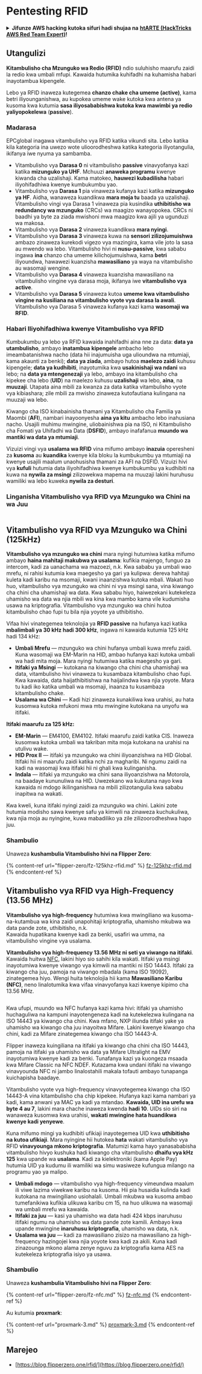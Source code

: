 # Pentesting RFID

<details>

<summary><strong>Jifunze AWS hacking kutoka sifuri hadi shujaa na</strong> <a href="https://training.hacktricks.xyz/courses/arte"><strong>htARTE (HackTricks AWS Red Team Expert)</strong></a><strong>!</strong></summary>

* Je, unafanya kazi katika **kampuni ya usalama wa mtandao**? Unataka kuona **kampuni yako ikionyeshwa kwenye HackTricks**? au unataka kupata upatikanaji wa **toleo jipya la PEASS au kupakua HackTricks kwa PDF**? Angalia [**MIPANGO YA KUJIUNGA**](https://github.com/sponsors/carlospolop)!
* Gundua [**Familia ya PEASS**](https://opensea.io/collection/the-peass-family), mkusanyiko wetu wa [**NFTs**](https://opensea.io/collection/the-peass-family) ya kipekee
* Pata [**bidhaa rasmi za PEASS & HackTricks**](https://peass.creator-spring.com)
* **Jiunge na** [**💬**](https://emojipedia.org/speech-balloon/) [**Kikundi cha Discord**](https://discord.gg/hRep4RUj7f) au kikundi cha [**telegram**](https://t.me/peass) au **nifuata** kwenye **Twitter** 🐦[**@carlospolopm**](https://twitter.com/hacktricks\_live)**.**
* **Shiriki mbinu zako za udukuzi kwa kuwasilisha PRs kwa** [**repo ya hacktricks**](https://github.com/carlospolop/hacktricks) **na** [**repo ya hacktricks-cloud**](https://github.com/carlospolop/hacktricks-cloud).

</details>

## Utangulizi

**Kitambulisho cha Mzunguko wa Redio (RFID)** ndio suluhisho maarufu zaidi la redio kwa umbali mfupi. Kawaida hutumika kuhifadhi na kuhamisha habari inayotambua kipengele.

Lebo ya RFID inaweza kutegemea **chanzo chake cha umeme (active)**, kama betri iliyounganishwa, au kupokea umeme wake kutoka kwa antena ya kusoma kwa kutumia **sasa iliyosababishwa kutoka kwa mawimbi ya redio yaliyopokelewa** (**passive**).

### Madarasa

EPCglobal inagawa vitambulisho vya RFID katika vikundi sita. Lebo katika kila kategoria ina uwezo wote ulioorodheshwa katika kategoria iliyotangulia, ikifanya iwe nyuma ya sambamba.

* Vitambulisho vya **Darasa 0** ni vitambulisho **passive** vinavyofanya kazi katika **mizunguko ya UHF**. Mchuuzi **anaweka programu** kwenye kiwanda cha uzalishaji. Kama matokeo, **hauwezi kubadilisha** habari iliyohifadhiwa kwenye kumbukumbu yao.
* Vitambulisho vya **Darasa 1** pia vinaweza kufanya kazi katika **mizunguko ya HF**. Aidha, wanaweza kuandikwa **mara moja tu** baada ya uzalishaji. Vitambulisho vingi vya Darasa 1 vinaweza pia kusindika **uthibitisho wa redundancy wa mzunguko** (CRCs) wa maagizo wanayopokea. CRCs ni baadhi ya byte za ziada mwishoni mwa maagizo kwa ajili ya ugunduzi wa makosa.
* Vitambulisho vya **Darasa 2** vinaweza kuandikwa **mara nyingi**.
* Vitambulisho vya **Darasa 3** vinaweza kuwa na **sensori zilizojumuishwa** ambazo zinaweza kurekodi vigezo vya mazingira, kama vile joto la sasa au mwendo wa lebo. Vitambulisho hivi ni **nusu-passive**, kwa sababu ingawa **ina** chanzo cha umeme kilichojumuishwa, kama **betri** iliyoundwa, hawawezi kuanzisha **mawasiliano** ya waya na vitambulisho au wasomaji wengine.
* Vitambulisho vya **Darasa 4** vinaweza kuanzisha mawasiliano na vitambulisho vingine vya darasa moja, ikifanya iwe **vitambulisho vya active**.
* Vitambulisho vya **Darasa 5** vinaweza kutoa **umeme kwa vitambulisho vingine na kusiliana na vitambulisho vyote vya darasa la awali**. Vitambulisho vya Darasa 5 vinaweza kufanya kazi kama **wasomaji wa RFID**.

### Habari Iliyohifadhiwa kwenye Vitambulisho vya RFID

Kumbukumbu ya lebo ya RFID kawaida inahifadhi aina nne za data: **data ya utambulisho**, ambayo **inatambua** **kipengele** ambacho lebo imeambatanishwa nacho (data hii inajumuisha uga ulioundwa na mtumiaji, kama akaunti za benki); **data ya ziada**, ambayo hutoa **maelezo zaidi** kuhusu kipengele; **data ya kudhibiti**, inayotumika kwa **usakinishaji wa ndani** wa lebo; na **data ya mtengenezaji** ya lebo, ambayo ina kitambulisho cha kipekee cha lebo (**UID**) na maelezo kuhusu **uzalishaji** wa lebo, **aina**, na **muuzaji**. Utapata aina mbili za kwanza za data katika vitambulisho vyote vya kibiashara; zile mbili za mwisho zinaweza kutofautiana kulingana na muuzaji wa lebo.

Kiwango cha ISO kinabainisha thamani ya Kitambulisho cha Familia ya Maombi (**AFI**), nambari inayoonyesha **aina ya kitu** ambacho lebo inahusiana nacho. Usajili muhimu mwingine, uliobainishwa pia na ISO, ni Kitambulisho cha Fomati ya Uhifadhi wa Data (**DSFID**), ambayo inafafanua **muundo wa mantiki wa data ya mtumiaji**.

Vizuizi vingi vya **usalama wa RFID** vina mifumo ambayo **inazuia** operesheni za **kusoma** au **kuandika** kwenye kila bloku la kumbukumbu ya mtumiaji na kwenye usajili maalum unaohusisha thamani za AFI na DSFID. Vizuizi hivi vya **kufuli** hutumia data iliyohifadhiwa kwenye kumbukumbu ya kudhibiti na kuwa na **nywila za msingi** zilizowekwa mapema na muuzaji lakini huruhusu wamiliki wa lebo kuweka **nywila za desturi**.

### Linganisha Vitambulisho vya RFID vya Mzunguko wa Chini na wa Juu

<figure><img src="../../.gitbook/assets/image (980).png" alt=""><figcaption></figcaption></figure>

## Vitambulisho vya RFID vya Mzunguko wa Chini (125kHz)

**Vitambulisho vya mzunguko wa chini** mara nyingi hutumiwa katika mifumo ambayo **haina mahitaji makubwa ya usalama**: kufikia majengo, funguo za intercom, kadi za uanachama wa mazoezi, n.k. Kwa sababu ya umbali wao mrefu, ni rahisi kutumia kwa maegesho ya gari ya kulipwa: dereva hahitaji kuleta kadi karibu na msomaji, kwani inaanzishwa kutoka mbali. Wakati huo huo, vitambulisho vya mzunguko wa chini ni vya msingi sana, vina kiwango cha chini cha uhamishaji wa data. Kwa sababu hiyo, haiwezekani kutekeleza uhamisho wa data wa njia mbili wa kina kwa mambo kama vile kudumisha usawa na kriptografia. Vitambulisho vya mzunguko wa chini hutoa kitambulisho chao fupi tu bila njia yoyote ya uthibitisho.

Vifaa hivi vinategemea teknolojia ya **RFID passive** na hufanya kazi katika **mbalimbali ya 30 kHz hadi 300 kHz**, ingawa ni kawaida kutumia 125 kHz hadi 134 kHz:

* **Umbali Mrefu** — mzunguko wa chini hufanya umbali kuwa mrefu zaidi. Kuna wasomaji wa EM-Marin na HID, ambao hufanya kazi kutoka umbali wa hadi mita moja. Mara nyingi hutumiwa katika maegesho ya gari.
* **Itifaki ya Msingi** — kutokana na kiwango cha chini cha uhamishaji wa data, vitambulisho hivi vinaweza tu kusambaza kitambulisho chao fupi. Kwa kawaida, data haijathibitishwa na haijalindwa kwa njia yoyote. Mara tu kadi iko katika umbali wa msomaji, inaanza tu kusambaza kitambulisho chake.
* **Usalama wa Chini** — Kadi hizi zinaweza kunakiliwa kwa urahisi, au hata kusomwa kutoka mfukoni mwa mtu mwingine kutokana na unyofu wa itifaki.

**Itifaki maarufu za 125 kHz:**

* **EM-Marin** — EM4100, EM4102. Itifaki maarufu zaidi katika CIS. Inaweza kusomwa kutoka umbali wa takriban mita moja kutokana na urahisi na utulivu wake.
* **HID Prox II** — itifaki ya mzunguko wa chini iliyoanzishwa na HID Global. Itifaki hii ni maarufu zaidi katika nchi za magharibi. Ni ngumu zaidi na kadi na wasomaji kwa itifaki hii ni ghali kwa kulinganisha.
* **Indala** — itifaki ya mzunguko wa chini sana iliyoanzishwa na Motorola, na baadaye kununuliwa na HID. Uwezekano wa kukutana nayo kwa kawaida ni mdogo ikilinganishwa na mbili zilizotangulia kwa sababu inapitwa na wakati.

Kwa kweli, kuna itifaki nyingi zaidi za mzunguko wa chini. Lakini zote hutumia modisho sawa kwenye safu ya kimwili na zinaweza kuchukuliwa, kwa njia moja au nyingine, kuwa mabadiliko ya zile zilizoorodheshwa hapo juu.

### Shambulio

Unaweza **kushambulia Vitambulisho hivi na Flipper Zero**:

{% content-ref url="flipper-zero/fz-125khz-rfid.md" %}
[fz-125khz-rfid.md](flipper-zero/fz-125khz-rfid.md)
{% endcontent-ref %}
## Vitambulisho vya RFID vya High-Frequency (13.56 MHz)

**Vitambulisho vya high-frequency** hutumiwa kwa mwingiliano wa kusoma-na-kutambua wa kina zaidi unapohitaji kriptografia, uhamisho mkubwa wa data pande zote, uthibitisho, n.k.\
Kawaida hupatikana kwenye kadi za benki, usafiri wa umma, na vitambulisho vingine vya usalama.

**Vitambulisho vya high-frequency 13.56 MHz ni seti ya viwango na itifaki**. Kawaida huitwa [NFC](https://nfc-forum.org/what-is-nfc/about-the-technology/), lakini hiyo sio sahihi kila wakati. Itifaki ya msingi inayotumiwa kwenye viwango vya kimwili na mantiki ni ISO 14443. Itifaki za kiwango cha juu, pamoja na viwango mbadala (kama ISO 19092), zinategemea hiyo. Wengi huita teknolojia hii kama **Mawasiliano Karibu (NFC)**, neno linalotumika kwa vifaa vinavyofanya kazi kwenye kipimo cha 13.56 MHz.

<figure><img src="../../.gitbook/assets/image (927).png" alt=""><figcaption></figcaption></figure>

Kwa ufupi, muundo wa NFC hufanya kazi kama hivi: itifaki ya uhamisho huchaguliwa na kampuni inayotengeneza kadi na kutekelezwa kulingana na ISO 14443 ya kiwango cha chini. Kwa mfano, NXP iliunda itifaki yake ya uhamisho wa kiwango cha juu inayoitwa Mifare. Lakini kwenye kiwango cha chini, kadi za Mifare zinategemea kiwango cha ISO 14443-A.

Flipper inaweza kuingiliana na itifaki ya kiwango cha chini cha ISO 14443, pamoja na itifaki ya uhamisho wa data ya Mifare Ultralight na EMV inayotumiwa kwenye kadi za benki. Tunafanya kazi ya kuongeza msaada kwa Mifare Classic na NFC NDEF. Kutazama kwa undani itifaki na viwango vinavyounda NFC ni jambo linalostahili makala tofauti ambayo tunapanga kuichapisha baadaye.

Vitambulisho vyote vya high-frequency vinavyotegemea kiwango cha ISO 14443-A vina kitambulisho cha chip kipekee. Hufanya kazi kama nambari ya kadi, kama anwani ya MAC ya kadi ya mtandao. **Kawaida, UID ina urefu wa byte 4 au 7**, lakini mara chache inaweza kwenda **hadi 10**. UIDs sio siri na wanaweza kusomwa kwa urahisi, **wakati mwingine hata huandikwa kwenye kadi yenyewe**.

Kuna mifumo mingi ya kudhibiti ufikiaji inayotegemea UID kwa **uthibitisho na kutoa ufikiaji**. Mara nyingine hii hutokea **hata** wakati vitambulisho vya RFID **vinavyounga mkono kriptografia**. Matumizi kama hayo yanasababisha vitambulisho hivyo kushuka hadi kiwango cha vitambulisho **dhaifu vya kHz 125** kwa upande wa **usalama**. Kadi za kielektroniki (kama Apple Pay) hutumia UID ya kudumu ili wamiliki wa simu wasiweze kufungua milango na programu yao ya malipo.

* **Umbali mdogo** — vitambulisho vya high-frequency vimeundwa maalum ili viwe lazima viwekwe karibu na kusoma. Hii pia husaidia kulinda kadi kutokana na mwingiliano usiohalali. Umbali mkubwa wa kusoma ambao tumefanikiwa kufikia ulikuwa karibu cm 15, na huo ulikuwa na wasomaji wa umbali mrefu wa kawaida.
* **Itifaki za juu** — kasi ya uhamisho wa data hadi 424 kbps inaruhusu itifaki ngumu na uhamisho wa data pande zote kamili. Ambayo kwa upande mwingine **inaruhusu kriptografia**, uhamisho wa data, n.k.
* **Usalama wa juu** — kadi za mawasiliano zisizo na mawasiliano za high-frequency hazingojei kwa njia yoyote kwa kadi za akili. Kuna kadi zinazounga mkono alama zenye nguvu za kriptografia kama AES na kutekeleza kriptografia isiyo ya usawa.

### Shambulio

Unaweza **kushambulia Vitambulisho hivi na Flipper Zero**:

{% content-ref url="flipper-zero/fz-nfc.md" %}
[fz-nfc.md](flipper-zero/fz-nfc.md)
{% endcontent-ref %}

Au kutumia **proxmark**:

{% content-ref url="proxmark-3.md" %}
[proxmark-3.md](proxmark-3.md)
{% endcontent-ref %}

## Marejeo

* [https://blog.flipperzero.one/rfid/](https://blog.flipperzero.one/rfid/)
